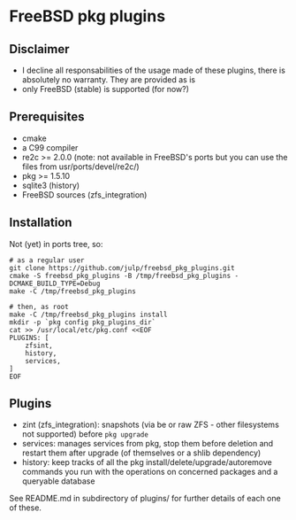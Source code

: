 # FreeBSD pkg plugins

## Disclaimer

* I decline all responsabilities of the usage made of these plugins, there is absolutely no warranty. They are provided as is
* only FreeBSD (stable) is supported (for now?)

## Prerequisites

* cmake
* a C99 compiler
* re2c >= 2.0.0 (note: not available in FreeBSD's ports but you can use the files from usr/ports/devel/re2c/)
* pkg >= 1.5.10
* sqlite3 (history)
* FreeBSD sources (zfs_integration)

## Installation

Not (yet) in ports tree, so:

```
# as a regular user
git clone https://github.com/julp/freebsd_pkg_plugins.git
cmake -S freebsd_pkg_plugins -B /tmp/freebsd_pkg_plugins -DCMAKE_BUILD_TYPE=Debug
make -C /tmp/freebsd_pkg_plugins

# then, as root
make -C /tmp/freebsd_pkg_plugins install
mkdir -p `pkg config pkg_plugins_dir`
cat >> /usr/local/etc/pkg.conf <<EOF
PLUGINS: [
    zfsint,
    history,
    services,
]
EOF
```

## Plugins

* zint (zfs_integration): snapshots (via be or raw ZFS - other filesystems not supported) before `pkg upgrade`
* services: manages services from pkg, stop them before deletion and restart them after upgrade (of themselves or a shlib dependency)
* history: keep tracks of all the pkg install/delete/upgrade/autoremove commands you run with the operations on concerned packages and a queryable database

See README.md in subdirectory of plugins/ for further details of each one of these.
